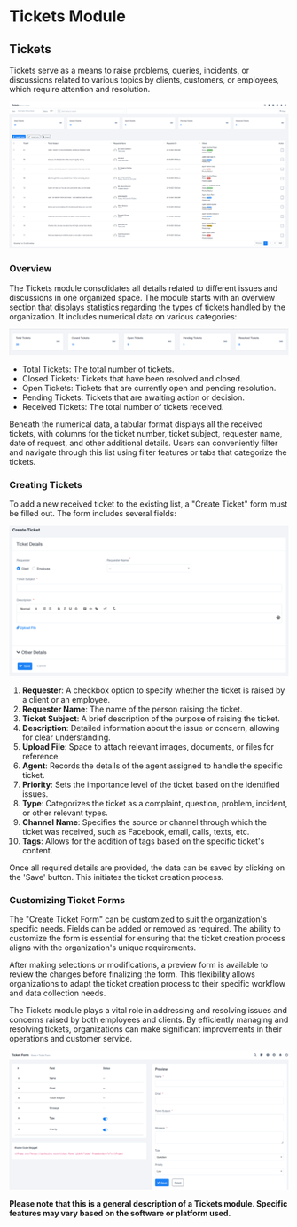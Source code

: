 # Tickets Module

## Tickets

Tickets serve as a means to raise problems, queries, incidents, or discussions related to various topics by clients, customers, or employees, which require attention and resolution.

![yevfCqBccUwf44AzhGKy_zk6EfYcwfeYvg.png](Tickets%20Module%2003862bdfc4bf4ffbb6d9ad10a61a10bb/yevfCqBccUwf44AzhGKy_zk6EfYcwfeYvg.png)

### Overview

The Tickets module consolidates all details related to different issues and discussions in one organized space. The module starts with an overview section that displays statistics regarding the types of tickets handled by the organization. It includes numerical data on various categories:

![5F5zlcmEVnT-nsVSIi-AeVCwUHX2bf0Tzg.png](Tickets%20Module%2003862bdfc4bf4ffbb6d9ad10a61a10bb/5F5zlcmEVnT-nsVSIi-AeVCwUHX2bf0Tzg.png)

- Total Tickets: The total number of tickets.
- Closed Tickets: Tickets that have been resolved and closed.
- Open Tickets: Tickets that are currently open and pending resolution.
- Pending Tickets: Tickets that are awaiting action or decision.
- Received Tickets: The total number of tickets received.

Beneath the numerical data, a tabular format displays all the received tickets, with columns for the ticket number, ticket subject, requester name, date of request, and other additional details. Users can conveniently filter and navigate through this list using filter features or tabs that categorize the tickets.

### Creating Tickets

To add a new received ticket to the existing list, a "Create Ticket" form must be filled out. The form includes several fields:

![OlC0cHKxC7iE6f0a7wodgwp19dt8Zexkvw.png](Tickets%20Module%2003862bdfc4bf4ffbb6d9ad10a61a10bb/OlC0cHKxC7iE6f0a7wodgwp19dt8Zexkvw.png)

1. **Requester**: A checkbox option to specify whether the ticket is raised by a client or an employee.
2. **Requester Name**: The name of the person raising the ticket.
3. **Ticket Subject**: A brief description of the purpose of raising the ticket.
4. **Description**: Detailed information about the issue or concern, allowing for clear understanding.
5. **Upload File**: Space to attach relevant images, documents, or files for reference.
6. **Agent**: Records the details of the agent assigned to handle the specific ticket.
7. **Priority**: Sets the importance level of the ticket based on the identified issues.
8. **Type**: Categorizes the ticket as a complaint, question, problem, incident, or other relevant types.
9. **Channel Name**: Specifies the source or channel through which the ticket was received, such as Facebook, email, calls, texts, etc.
10. **Tags**: Allows for the addition of tags based on the specific ticket's content.

Once all required details are provided, the data can be saved by clicking on the 'Save' button. This initiates the ticket creation process.

### Customizing Ticket Forms

The "Create Ticket Form" can be customized to suit the organization's specific needs. Fields can be added or removed as required. The ability to customize the form is essential for ensuring that the ticket creation process aligns with the organization's unique requirements.

After making selections or modifications, a preview form is available to review the changes before finalizing the form. This flexibility allows organizations to adapt the ticket creation process to their specific workflow and data collection needs.

The Tickets module plays a vital role in addressing and resolving issues and concerns raised by both employees and clients. By efficiently managing and resolving tickets, organizations can make significant improvements in their operations and customer service.

![dX2dzDo-ZQsIcKL28E5hddDJTAuNhsHyRw.png](Tickets%20Module%2003862bdfc4bf4ffbb6d9ad10a61a10bb/dX2dzDo-ZQsIcKL28E5hddDJTAuNhsHyRw.png)

**Please note that this is a general description of a Tickets module. Specific features may vary based on the software or platform used.**